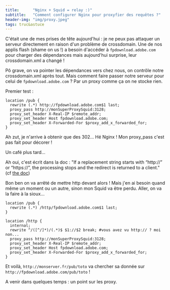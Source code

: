 ```yaml
---
title:      "Nginx + Squid = relay :)"
subtitle:   "Comment configurer Nginx pour proxyfier des requêtes ?"
header-img: "img/proxy.jpeg"
tags: truc&astuce
---
```


C'était une de mes prises de tête aujourd'hui : je ne peux pas attaquer un serveur directement en raison d'un problème de crossdomain. Une de nos applis flash (shame on us !) a besoin d'accéder à `fpdownload.adobe.com` pour charger des dépendances mais aujourd'hui surprise, leur crossdomain.xml a changé !

Pô grave, on va pointer les dépendances vers chez nous, on contrôle notre crossdomain.xml après tout. Mais comment faire passer notre serveur pour celui de `fpdownload.adobe.com` ? Par un proxy comme ça on ne stocke rien.


Premier test :

~~~nginx
location /pub {
  rewrite (.*) http://fpdownload.adobe.com$1 last;
  proxy_pass http://monSuperProxySquid:3128;
  proxy_set_header X-Real-IP $remote_addr;
  proxy_set_header Host fpdownload.adobe.com;
  proxy_set_header X-Forwarded-For $proxy_add_x_forwarded_for;
}
~~~

Ah zut, je n'arrive à obtenir que des 302... Hé Nginx ! Mon proxy_pass c'est pas fait pour décorer !

Un café plus tard...

Ah oui, c'est écrit dans la doc : "If a replacement string starts with “http://” or “https://”, the processing stops and the redirect is returned to a client." (cf [the doc](http://nginx.org/en/docs/http/ngx_http_rewrite_module.html#rewrite))

Bon ben on va arrêté de mettre http devant alors ! Mais j'en ai besoin quand même un moment ou un autre, sinon mon Squid va être perdu. Aller, on va la faire à la sioux...

~~~nginx
location /pub {
  rewrite (.*) /http/fpdownload.adobe.com$1 last;
}

location /http {
  internal;
  rewrite ^/([^/]*)/(.*)$ $1://$2 break; #vous avez vu http:// ? moi non...
  proxy_pass http://monSuperProxySquid:3128;
  proxy_set_header X-Real-IP $remote_addr;
  proxy_set_header Host fpdownload.adobe.com;
  proxy_set_header X-Forwarded-For $proxy_add_x_forwarded_for;
}
~~~

Et voilà, `http://monserver.fr/pub/toto` va chercher sa donnée sur `http://fpdownload.adobe.com/pub/toto` !

A venir dans quelques temps : un point sur les proxy.
